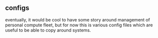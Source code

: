 ## configs
eventually, it would be cool to have some story around management of personal compute fleet, but for now this is various config files which are useful to be able to copy around systems.
